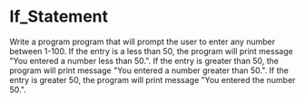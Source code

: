 # If_Statement

Write a program program that will prompt the user to enter any number between 1-100.  If the entry is a less than 50, the program will print message "You entered a number less than 50.".  If the entry is greater than 50, the program will print message "You entered a number greater than 50.".  If the entry is greater 50, the program will print message "You entered the number 50.".  
